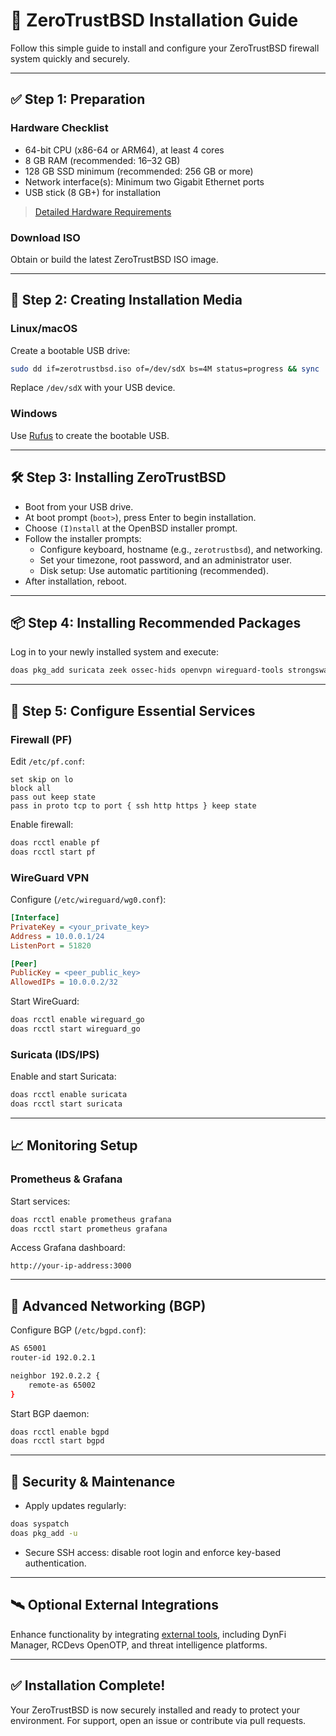 
# 🚀 ZeroTrustBSD Installation Guide

Follow this simple guide to install and configure your ZeroTrustBSD firewall system quickly and securely.

---

## ✅ Step 1: Preparation

### Hardware Checklist
- 64-bit CPU (x86-64 or ARM64), at least 4 cores
- 8 GB RAM (recommended: 16–32 GB)
- 128 GB SSD minimum (recommended: 256 GB or more)
- Network interface(s): Minimum two Gigabit Ethernet ports
- USB stick (8 GB+) for installation

> [Detailed Hardware Requirements](./SYSTEM_REQUIREMENTS.md)

### Download ISO
Obtain or build the latest ZeroTrustBSD ISO image.

---

## 💾 Step 2: Creating Installation Media

### Linux/macOS
Create a bootable USB drive:
```bash
sudo dd if=zerotrustbsd.iso of=/dev/sdX bs=4M status=progress && sync
```
Replace `/dev/sdX` with your USB device.

### Windows
Use [Rufus](https://rufus.ie/) to create the bootable USB.

---

## 🛠️ Step 3: Installing ZeroTrustBSD

- Boot from your USB drive.
- At boot prompt (`boot>`), press Enter to begin installation.
- Choose `(I)nstall` at the OpenBSD installer prompt.
- Follow the installer prompts:
  - Configure keyboard, hostname (e.g., `zerotrustbsd`), and networking.
  - Set your timezone, root password, and an administrator user.
  - Disk setup: Use automatic partitioning (recommended).
- After installation, reboot.

---

## 📦 Step 4: Installing Recommended Packages

Log in to your newly installed system and execute:
```sh
doas pkg_add suricata zeek ossec-hids openvpn wireguard-tools strongswan openbgpd openospfd prometheus grafana loki elasticsearch kibana beats ansible git curl vim syslog-ng signify oath-toolkit bpftrace
```

---

## 🔐 Step 5: Configure Essential Services

### Firewall (PF)
Edit `/etc/pf.conf`:
```pf
set skip on lo
block all
pass out keep state
pass in proto tcp to port { ssh http https } keep state
```
Enable firewall:
```sh
doas rcctl enable pf
doas rcctl start pf
```

### WireGuard VPN
Configure (`/etc/wireguard/wg0.conf`):
```ini
[Interface]
PrivateKey = <your_private_key>
Address = 10.0.0.1/24
ListenPort = 51820

[Peer]
PublicKey = <peer_public_key>
AllowedIPs = 10.0.0.2/32
```
Start WireGuard:
```sh
doas rcctl enable wireguard_go
doas rcctl start wireguard_go
```

### Suricata (IDS/IPS)
Enable and start Suricata:
```sh
doas rcctl enable suricata
doas rcctl start suricata
```

---

## 📈 Monitoring Setup

### Prometheus & Grafana
Start services:
```sh
doas rcctl enable prometheus grafana
doas rcctl start prometheus grafana
```
Access Grafana dashboard:
```
http://your-ip-address:3000
```

---

## 📡 Advanced Networking (BGP)

Configure BGP (`/etc/bgpd.conf`):
```sh
AS 65001
router-id 192.0.2.1

neighbor 192.0.2.2 {
    remote-as 65002
}
```
Start BGP daemon:
```sh
doas rcctl enable bgpd
doas rcctl start bgpd
```

---

## 🚩 Security & Maintenance

- Apply updates regularly:
```sh
doas syspatch
doas pkg_add -u
```
- Secure SSH access: disable root login and enforce key-based authentication.

---

## 🛰️ Optional External Integrations

Enhance functionality by integrating [external tools](./EXTERNAL_INTEGRATION_GUIDE.md), including DynFi Manager, RCDevs OpenOTP, and threat intelligence platforms.

---

## ✅ Installation Complete!

Your ZeroTrustBSD is now securely installed and ready to protect your environment. For support, open an issue or contribute via pull requests.
